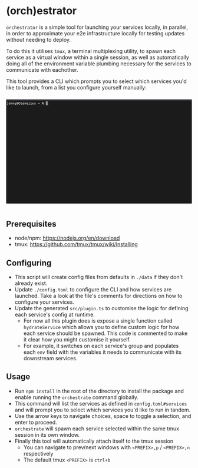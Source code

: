 # (orch)estrator

`orchestrator` is a simple tool for launching your services locally, in parallel, in order to approximate your e2e infrastructure locally for testing updates without needing to deploy.

To do this it utilises `tmux`, a terminal multiplexing utility, to spawn each service as a virtual window within a single session, as well as automatically doing all of the environment variable plumbing necessary for the services to communicate with eachother.

This tool provides a CLI which prompts you to select which services you'd like to launch, from a list you configure yourself manually:

<div style="text-align: center; padding: 10px 0;">
    <img src='data/demo.webp' width='600'>
</div>

## Prerequisites
- node/npm: https://nodejs.org/en/download
- tmux: https://github.com/tmux/tmux/wiki/Installing

## Configuring
- This script will create config files from defaults in `./data` if they don't already exist.
- Update `./config.toml` to configure the CLI and how services are launched. Take a look at the file's comments for directions on how to configure your services.
- Update the generated `src/plugin.ts` to customise the logic for defining each service's config at runtime.
    - For now all this plugin does is expose a single function called `hydrateService` which allows you to define custom logic for how each service should be spawned. This code is commented to make it clear how you might customise it yourself.
    - For example, it switches on each service's group and populates each `env` field with the variables it needs to communicate with its downstream services.

## Usage
- Run `npm install` in the root of the directory to install the package and enable running the `orchestrate` command globally.
- This command will list the services as defined in `config.toml#services` and will prompt you to select which services you'd like to run in tandem.
- Use the arrow keys to navigate choices, space to toggle a selection, and enter to proceed.
- `orchestrate` will spawn each service selected within the same tmux session in its own window.
- Finally this tool will automatically attach itself to the tmux session
    - You can navigate to prev/next windows with `<PREFIX>,p` / `<PREFIX>,n` respectively
    - The default tmux `<PREFIX>` is `ctrl+b`
